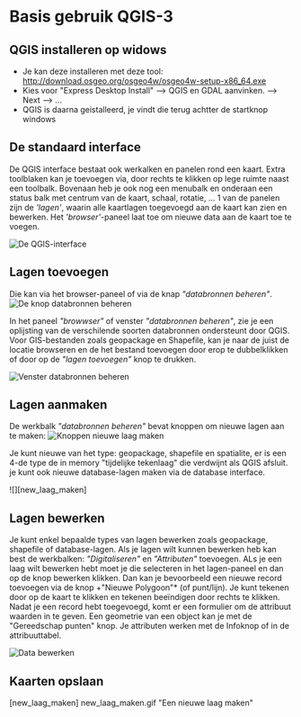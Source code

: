 Basis gebruik QGIS-3
====================

QGIS installeren op widows
---------------
 - Je kan deze installeren met deze tool: http://download.osgeo.org/osgeo4w/osgeo4w-setup-x86_64.exe 
 - Kies voor "Express Desktop Install" --> QGIS en GDAL aanvinken. --> Next --> ...
 - QGIS is daarna geistalleerd, je vindt die terug achtter de startknop windows

De standaard interface 
----------------------

De QGIS interface bestaat ook werkalken en panelen rond een kaart. 
Extra toolblaken kan je toevoegen via, door rechts te klikken op lege ruimte naast een toolbalk.
Bovenaan heb je ook nog een menubalk en onderaan een status balk met centrum van de kaart, schaal, rotatie, ...
1 van de panelen zijn de *'lagen'*, waarin alle kaartlagen toegevoegd aan de kaart kan zien en bewerken. 
Het *'browser'*-paneel laat toe om nieuwe data aan de kaart toe te voegen.

![][interface]

Lagen toevoegen
--------------
Die kan via het browser-paneel of via de knap *"databronnen beheren"*. ![][knop_databron]

In het paneel *"browwser"* of venster *"databronnen beheren"*, zie je een oplijsting van de verschilende soorten databronnen ondersteunt door QGIS. Voor GIS-bestanden zoals geopackage en Shapefile, kan je naar de juist de locatie browseren en de het bestand toevoegen door erop te dubbelklikken of door op de *"lagen toevoegen"* knop te drukken. 

![][venster_databronnen]

Lagen aanmaken
--------------

De werkbalk *"databronnen beheren"* bevat knoppen om nieuwe lagen aan te maken: ![][new_laag]

Je kunt nieuwe van het type: geopackage, shapefile en spatialite, er is een 4-de type de in memory "tijdelijke tekenlaag" die verdwijnt als QGIS afsluit. je kunt ook nieuwe database-lagen maken via de database interface. 

![][new_laag_maken]

Lagen bewerken
--------------
Je kunt enkel bepaalde types van lagen bewerken zoals geopackage, shapefile of database-lagen.
Als je lagen wilt kunnen bewerken heb kan best de werkbalken: *"Digitaliseren"* en *"Attributen"* toevoegen. 
ALs je een laag wilt bewerken hebt moet je die selecteren in het lagen-paneel en dan op de knop bewerken klikken.
Dan kan je bevoorbeeld een nieuwe record toevoegen via de knop +"Nieuwe Polygoon"* (of punt/lijn). 
Je kunt tekenen door op de kaart te klikken en tekenen beeïndigen door rechts te klikken.
Nadat je een record hebt toegevoegd, komt er een formulier om de attribuut waarden in te geven.
Een geometrie van een object kan je  met de "Gereedschap punten" knop. 
Je attributen werken met de Infoknop of in de attribuuttabel.

![][data_bewerken]

Kaarten opslaan
---------------



[interface]: interface.png "De QGIS-interface"
[knop_databron]: knop_databron.png "De knop databronnen beheren"
[venster_databronnen]: venster_databronnen.png "Venster databronnen beheren"
[data_bewerken]: data_bewerken.gif "Data bewerken"
[new_laag]: new_laag.png "Knoppen nieuwe laag maken"
[new_laag_maken] new_laag_maken.gif "Een nieuwe laag maken"

